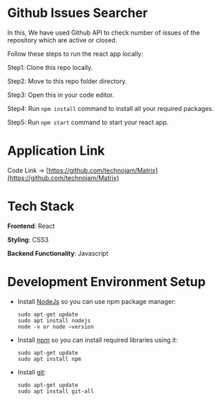 # Github Issues Searcher

In this, We have used Github API to check number of issues of the repository which are active or closed.

Follow these steps to run the react app locally:

Step1: Clone this repo locally.

Step2: Move to this repo folder directory.

Step3: Open this in your code editor.

Step4: Run `npm install` command to install all your required packages.

Step5: Run `npm start` command to start your react app.

# Application Link

Code Link -> [https://github.com/technojam/Matrix](https://github.com/technojam/Matrix)

# Tech Stack

<b>Frontend</b>: React

<b>Styling</b>: CSS3

<b>Backend Functionality</b>: Javascript

# Development Environment Setup

- Install [NodeJs](https://nodejs.org/en/download/) so you can use npm package manager:
  <br/>

  ```
  sudo apt-get update
  sudo apt install nodejs
  node -v or node –version
  ```

- Install [npm](https://docs.npmjs.com/cli/v7/commands/npm-install) so you can install required libraries using it:
  <br/>

  ```
  sudo apt-get update
  sudo apt install npm
  ```

- Install [git](https://git-scm.com/book/en/v2/Getting-Started-Installing-Git):
  <br/>

  ```
  sudo apt-get update
  sudo apt install git-all
  ```
